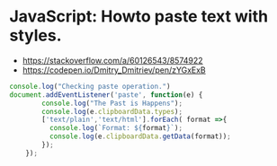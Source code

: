 # JavaScript: Howto paste text with styles.

- https://stackoverflow.com/a/60126543/8574922
- https://codepen.io/Dmitry_Dmitriev/pen/zYGxExB

```JavaScript
console.log("Checking paste operation.")
document.addEventListener('paste', function(e) {
        console.log("The Past is Happens");
        console.log(e.clipboardData.types);
        ['text/plain','text/html'].forEach( format =>{
          console.log(`Format: ${format}`);
          console.log(e.clipboardData.getData(format));
        });
    });
```
